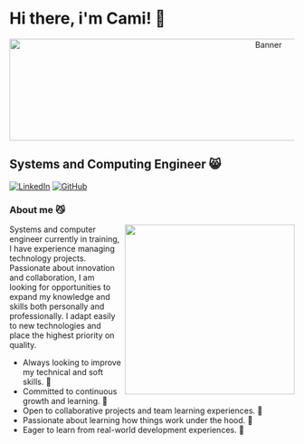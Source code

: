 # Hi there, i'm Cami!  👋

<p align="center">
  <img src="https://i.pinimg.com/736x/d1/ca/23/d1ca2368f80d4cc04789697e6a242c59.jpg" alt="Banner" width="900" height="180"/>
</p>

## Systems and Computing Engineer 😸
[![LinkedIn](https://img.shields.io/badge/LinkedIn-0077B5?style=for-the-badge&logo=linkedin&logoColor=white)](https://www.linkedin.com/in/camila-rosero-b77b36233/)
[![GitHub](https://img.shields.io/badge/GitHub-100000?style=for-the-badge&logo=github&logoColor=white)](https://github.com/Cami-2605)

### About me 😼

<p align="justify">
  <img src="https://i.pinimg.com/736x/52/3d/6c/523d6c8f2e96d3bb439764fbb24f93a7.jpg" align="right" width="300">
</p>
Systems and computer engineer currently in training, I have experience managing technology projects. Passionate about innovation and collaboration, I am looking for opportunities to expand my knowledge and skills both personally and professionally. I adapt easily to new technologies and place the highest priority on quality.

- Always looking to improve my technical and soft skills. 🌱
- Committed to continuous growth and learning. 🌱
- Open to collaborative projects and team learning experiences. 🌱
- Passionate about learning how things work under the hood. 🌱
- Eager to learn from real-world development experiences. 🌱

